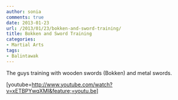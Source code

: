 ```yaml
---
author: sonia
comments: true
date: 2013-01-23
url: /2013/01/23/bokken-and-sword-training/
title: Bokken and Sword Training
categories:
- Martial Arts
tags:
- Balintawak
---
```


The guys training with wooden swords (Bokken) and metal swords.

<!--more-->

[youtube=http://www.youtube.com/watch?v=xETBPYwqXMI&feature;=youtu.be]
